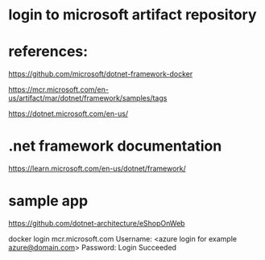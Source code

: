 # login to microsoft artifact repository


# references:
https://github.com/microsoft/dotnet-framework-docker 

https://mcr.microsoft.com/en-us/artifact/mar/dotnet/framework/samples/tags 

https://dotnet.microsoft.com/en-us/ 

# .net framework documentation
https://learn.microsoft.com/en-us/dotnet/framework/

# sample app
https://github.com/dotnet-architecture/eShopOnWeb 

docker login mcr.microsoft.com
Username: <azure login for example azure@domain.com>
Password: <azure password>
Login Succeeded


